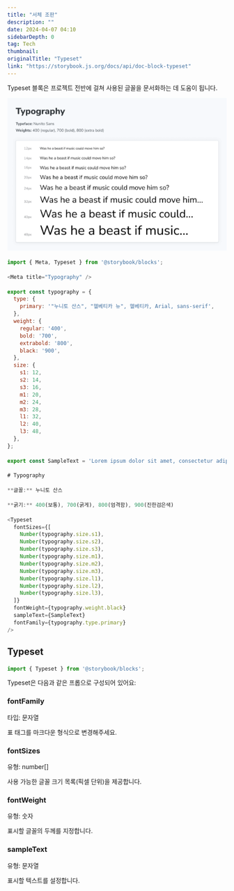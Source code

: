 ```yaml
---
title: "서체 조판"
description: ""
date: 2024-04-07 04:10
sidebarDepth: 0
tag: Tech
thumbnail: 
originalTitle: "Typeset"
link: "https://storybook.js.org/docs/api/doc-block-typeset"
---
```



Typeset 블록은 프로젝트 전반에 걸쳐 사용된 글꼴을 문서화하는 데 도움이 됩니다.

![Typeset_0.png](./img/Typeset_0.png)

```js
import { Meta, Typeset } from '@storybook/blocks';

<Meta title="Typography" />

export const typography = {
  type: {
    primary: '"누니토 산스", "헬베티카 뉴", 헬베티카, Arial, sans-serif',
  },
  weight: {
    regular: '400',
    bold: '700',
    extrabold: '800',
    black: '900',
  },
  size: {
    s1: 12,
    s2: 14,
    s3: 16,
    m1: 20,
    m2: 24,
    m3: 28,
    l1: 32,
    l2: 40,
    l3: 48,
  },
};

export const SampleText = 'Lorem ipsum dolor sit amet, consectetur adipiscing elit.';

# Typography

**글꼴:** 누니토 산스

**굵기:** 400(보통), 700(굵게), 800(엄격함), 900(진한검은색)

<Typeset
  fontSizes={[
    Number(typography.size.s1),
    Number(typography.size.s2),
    Number(typography.size.s3),
    Number(typography.size.m1),
    Number(typography.size.m2),
    Number(typography.size.m3),
    Number(typography.size.l1),
    Number(typography.size.l2),
    Number(typography.size.l3),
  ]}
  fontWeight={typography.weight.black}
  sampleText={SampleText}
  fontFamily={typography.type.primary}
/>
```

## Typeset



```js
import { Typeset } from '@storybook/blocks';
```

Typeset은 다음과 같은 프롭으로 구성되어 있어요:

### fontFamily

타입: 문자열



표 태그를 마크다운 형식으로 변경해주세요.

### fontSizes

유형: number[]

사용 가능한 글꼴 크기 목록(픽셀 단위)을 제공합니다.



### fontWeight

유형: 숫자

표시할 글꼴의 두께를 지정합니다.

### sampleText



유형: 문자열

표시할 텍스트를 설정합니다.
